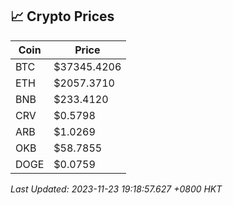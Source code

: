 ## 📈 Crypto Prices

| Coin | Price |
| ---- | ----- |
| BTC | $37345.4206 |
| ETH | $2057.3710 |
| BNB | $233.4120 |
| CRV | $0.5798 |
| ARB | $1.0269 |
| OKB | $58.7855 |
| DOGE | $0.0759 |

_Last Updated: 2023-11-23 19:18:57.627 +0800 HKT_